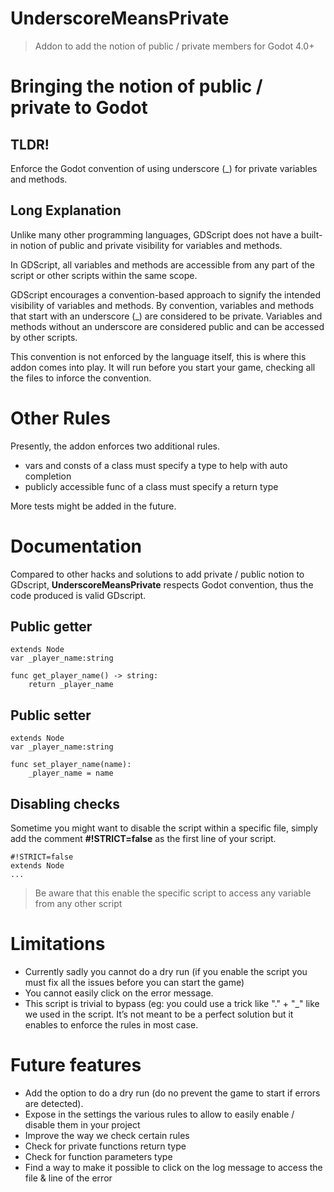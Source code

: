 # UnderscoreMeansPrivate

> Addon to add the notion of public / private members for Godot 4.0+

# Bringing the notion of public / private to Godot

## TLDR!

Enforce the Godot convention of using underscore (_) for private variables and methods.

## Long Explanation

Unlike many other programming languages, GDScript does not have a built-in notion of public and private visibility for variables and methods.

In GDScript, all variables and methods are accessible from any part of the script or other scripts within the same scope.

GDScript encourages a convention-based approach to signify the intended visibility of variables and methods. By convention, variables and methods that start with an underscore (_) are considered to be private. Variables and methods without an underscore are considered public and can be accessed by other scripts.

This convention is not enforced by the language itself, this is where this addon comes into play. It will run before you start your game, checking all the files to inforce the convention.

# Other Rules

Presently, the addon enforces two additional rules.
* vars and consts of a class must specify a type to help with auto completion
* publicly accessible func of a class must specify a return type

More tests might be added in the future.

# Documentation

Compared to other hacks and solutions to add private / public notion to GDscript, **UnderscoreMeansPrivate** respects Godot convention, thus the code produced is valid GDscript. 

## Public getter
    extends Node
    var _player_name:string

    func get_player_name() -> string:
        return _player_name

## Public setter
    extends Node
    var _player_name:string

    func set_player_name(name):
        _player_name = name

## Disabling checks
Sometime you might want to disable the script within a specific file, simply add the comment **#!STRICT=false** as the first line of your script.

    #!STRICT=false
    extends Node
    ...

> Be aware that this enable the specific script to access any variable from any other script

# Limitations

* Currently sadly you cannot do a dry run (if you enable the script you must fix all the issues before you can start the game)
* You cannot easily click on the error message.
* This script is trivial to bypass (eg: you could use a trick like "." + "_" like we used in the script. It’s not meant to be a perfect solution but it enables to enforce the rules in most case.

# Future features

* Add the option to do a dry run (do no prevent the game to start if errors are detected).
* Expose in the settings the various rules to allow to easily enable / disable them in your project
* Improve the way we check certain rules
* Check for private functions return type
* Check for function parameters type
* Find a way to make it possible to click on the log message to access the file & line of the error
